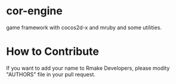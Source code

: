cor-engine
==========

game framework with cocos2d-x and mruby and some utilities.

How to Contribute
==========

If you want to add your name to Rmake Developers, please modity "AUTHORS" file in your pull request. 

